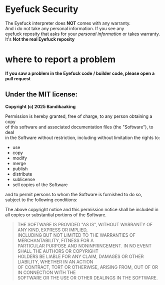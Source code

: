 # Eyefuck Security

The Eyefuck interpreter does **__NOT__** comes with any warranty. <br>And i do not take any personal information. If you see any 
<br>
eyefuck reposity that asks for your *personal information* or takes warranty. It's **Not the real Eyefuck reposity**

# where to report a problem

**If you saw a problem in the Eyefuck code / builder code, please open a pull request**



## Under the **MIT** license:



**Copyright (c) 2025 Bandikaaking** 

Permission is hereby granted, free of charge, to any person obtaining a copy  
of this software and associated documentation files (the "Software"), to deal  
in the Software without restriction, including without limitation the rights to:

- use  
- copy  
- modify  
- merge  
- publish  
- distribute  
- sublicense  
- sell copies of the Software  

and to permit persons to whom the Software is furnished to do so,  
subject to the following conditions:

The above copyright notice and this permission notice shall be included in  
all copies or substantial portions of the Software.

>THE SOFTWARE IS PROVIDED "AS IS", WITHOUT WARRANTY OF ANY KIND, EXPRESS OR IMPLIED,  
INCLUDING BUT NOT LIMITED TO THE WARRANTIES OF MERCHANTABILITY, FITNESS FOR A  
PARTICULAR PURPOSE AND NONINFRINGEMENT. IN NO EVENT SHALL THE AUTHORS OR COPYRIGHT  
HOLDERS BE LIABLE FOR ANY CLAIM, DAMAGES OR OTHER LIABILITY, WHETHER IN AN ACTION  
OF CONTRACT, TORT OR OTHERWISE, ARISING FROM, OUT OF OR IN CONNECTION WITH THE  
SOFTWARE OR THE USE OR OTHER DEALINGS IN THE SOFTWARE.
